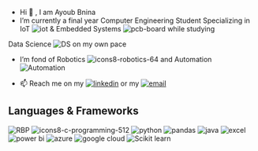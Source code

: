 - Hi 👋 , I am Ayoub Bnina
- I’m currently a final year Computer Engineering Student Specializing in IoT ![iot](https://github.com/bnina-ayoub/bnina-ayoub/assets/94785911/423824d3-1770-47bc-97e9-3ce3c3ee664e) & Embedded Systems ![pcb-board](https://github.com/bnina-ayoub/bnina-ayoub/assets/94785911/90a4547d-b007-4c18-ab09-30606feff434) while studying


Data Science ![DS](https://github.com/bnina-ayoub/bnina-ayoub/assets/94785911/29f6a5a6-0a67-4c87-aac0-a5e9ab4dca95)  on my own pace
- I’m fond of Robotics  ![icons8-robotics-64](https://github.com/bnina-ayoub/bnina-ayoub/assets/94785911/b07dcefa-81b1-4e77-ac0b-207ffef65b40)
  and Automation ![Automation](https://github.com/bnina-ayoub/bnina-ayoub/assets/94785911/18e64630-14e5-4e33-b821-6349503e22ed)

- 📫 Reach me on my   [![linkedin](https://github.com/bnina-ayoub/bnina-ayoub/assets/94785911/0c75d5dd-b34a-4dcb-a28e-48c871b824a7)](https://www.linkedin.com/in/ayoub-bnina/) or my   [![email](https://github.com/bnina-ayoub/bnina-ayoub/assets/94785911/ab61d9e0-928c-4658-a014-800154107eb0)](bnina.ayoub@etudiant-fst.utm.tn)

## Languages & Frameworks
![RBP](https://camo.githubusercontent.com/7027d600ec17ac3977aaf427063f446c82834cfaab188e9d81f09d8971beb5f9/68747470733a2f2f696d672e69636f6e73382e636f6d2f636f6c6f722f34382f3030303030302f7261737062657272792d70692e706e67) ![icons8-c-programming-512](https://github.com/bnina-ayoub/bnina-ayoub/assets/94785911/ee4d7a9e-1730-400d-9312-c6cc5cb9de83)                           ![python](https://github.com/bnina-ayoub/bnina-ayoub/assets/94785911/10cd590c-ace1-4b70-b83e-85bab8fdf638)
![pandas](https://github.com/bnina-ayoub/bnina-ayoub/assets/94785911/4543fda7-40d6-4ab3-ab93-796d777f97d3)                ![java](https://github.com/bnina-ayoub/bnina-ayoub/assets/94785911/1ae5b94b-3837-41be-9e9a-ba28f5a8eac3)
                                                ![excel](https://github.com/bnina-ayoub/bnina-ayoub/assets/94785911/9cf7d059-03e5-43f8-9f92-499b3d8250b2)       ![power bi](https://github.com/bnina-ayoub/bnina-ayoub/assets/94785911/6616855d-b49b-46e2-8735-3618b9d5fb3c)  ![azure](https://github.com/bnina-ayoub/bnina-ayoub/assets/94785911/53734520-43d4-47b4-bb98-185a522aaa08)                ![google cloud](https://github.com/bnina-ayoub/bnina-ayoub/assets/94785911/00d65fc9-498b-4e87-990f-e8922fc762a1)                     ![Scikit learn](https://github.com/bnina-ayoub/bnina-ayoub/assets/94785911/2d327afe-7382-48cf-b647-aeabf7d53176)



<!---
bnina-ayoub/bnina-ayoub is a ✨ special ✨ repository because its `README.md` (this file) appears on your GitHub profile.
You can click the Preview link to take a look at your changes.
--->
